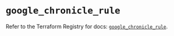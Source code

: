 # `google_chronicle_rule`

Refer to the Terraform Registry for docs: [`google_chronicle_rule`](https://registry.terraform.io/providers/hashicorp/google-beta/6.40.0/docs/resources/google_chronicle_rule).

